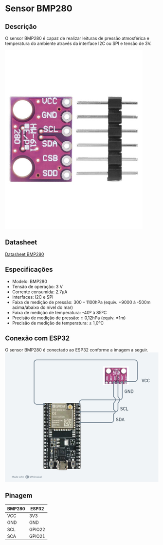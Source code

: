 # Sensor BMP280
## Descrição
O sensor BMP280 é capaz de realizar leituras de pressão atmosférica e temperatura do ambiente através da interface I2C ou SPI e tensão de 3V.

![](https://github.com/eduardozago/weather-station-iot/blob/main/sensores/BMP280/BMP280.jpg)

## Datasheet
[Datasheet BMP280](https://github.com/eduardozago/weather-station-iot/blob/main/sensores/DHT11/datasheet-BMP280.pdf)

## Especificações
- Modelo: BMP280
- Tensão de operação: 3 V
- Corrente consumida: 2.7µA
- Interfaces: I2C e SPI
- Faixa de medição de pressão: 300 – 1100hPa (equiv. +9000 à -500m acima/abaixo do nível do mar)
- Faixa de medição de temperatura: -40º à 85ºC
- Precisão de medição de pressão: ± 0,12hPa (equiv. ±1m)
- Precisão de medição de temperatura: ± 1,0ºC

## Conexão com ESP32
O sensor BMP280 é conectado ao ESP32 conforme a imagem a seguir.
![](https://github.com/eduardozago/weather-station-iot/blob/main/sensores/BMP280/esp32-bmp280.png)

## Pinagem
| BMP280 | ESP32 |
| ------ | ------ |
| VCC | 3V3 |
| GND | GND |
| SCL | GPIO22 |
| SCA | GPIO21 |